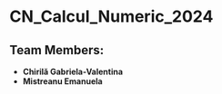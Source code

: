 # CN_Calcul_Numeric_2024

## Team Members:
- **Chirilă Gabriela-Valentina**
- **Mistreanu Emanuela**
